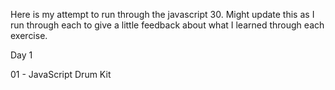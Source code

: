 Here is my attempt to run through the javascript 30. Might update this as I run through each to give a little feedback about what I learned through each exercise. 

Day 1

01 - JavaScript Drum Kit 
